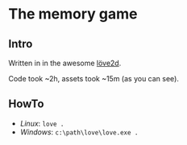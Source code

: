 # The memory game

## Intro

Written in in the awesome [löve2d](http://love2d.org).

Code took ~2h, assets took ~15m (as you can see).

## HowTo

  * *Linux*: `love .`
  * *Windows*: `c:\path\love\love.exe .`
